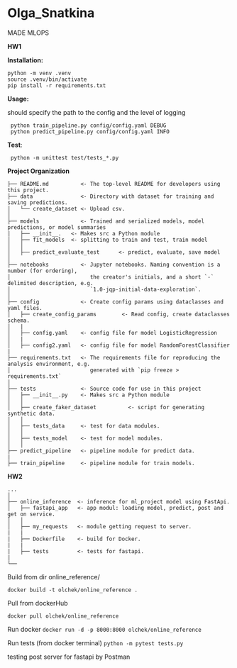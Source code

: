 # Olga_Snatkina
MADE MLOPS

**HW1**

**Installation:**
```
python -m venv .venv
source .venv/bin/activate
pip install -r requirements.txt
```
**Usage:**

should specify the path to the config and the level of logging
```
 python train_pipeline.py config/config.yaml DEBUG 
 python predict_pipeline.py config/config.yaml INFO
 ```

**Test**:
```
 python -m unittest test/tests_*.py
 ```

**Project Organization**
```
├── README.md          <- The top-level README for developers using this project.
├── data               <- Directory with dataset for training and saving predictions.
│   └── create_dataset <- Upload csv.
│
├── models             <- Trained and serialized models, model predictions, or model summaries
|   ├── __init__.   <- Makes src a Python module
│   ├── fit_models  <- splitting to train and test, train model
│   │
│   ├── predict_evaluate_test      <- predict, evaluate, save model
│
├── notebooks          <- Jupyter notebooks. Naming convention is a number (for ordering),
│                         the creator's initials, and a short `-` delimited description, e.g.
│                         `1.0-jqp-initial-data-exploration`.
│
├── config             <- Create config params using dataclasses and yaml files.
│   ├── create_config_params        <- Read config, create dataclasses schema.
│   |  
│   ├── config.yaml    <- config file for model LogisticRegression 
│   |  
│   ├── config2.yaml   <- config file for model RandomForestClassifier
|
├── requirements.txt   <- The requirements file for reproducing the analysis environment, e.g.
│                         generated with `pip freeze > requirements.txt`
│
├── tests              <- Source code for use in this project
│   ├── __init__.py    <- Makes src a Python module
│   │
│   ├── create_faker_dataset          <- script for generating synthetic data. 
│   │
│   ├── tests_data     <- test for data modules.
│   │
│   ├── tests_model    <- test for model modules.
│   │
├── predict_pipeline   <- pipeline module for predict data.
|
├── train_pipeline     <- pipeline module for train models.
```

**HW2**
```
...
│
├── online_inference  <- inference for ml_project model using FastApi.
│   ├── fastapi_app   <- app modul: loading model, predict, post and get on service.
│   │
│   ├── my_requests   <- module getting request to server.
|   |
|   ├── Dockerfile    <- build for Docker.
|   |
|   ├── tests         <- tests for fastapi.
|
└──
```

Build from dir online_reference/ 

``` docker build -t olchek/online_reference . ```

Pull from dockerHub 

``` docker pull olchek/online_reference ```

Run docker
``` docker run -d -p 8000:8000 olchek/online_reference ```

Run tests (from docker terminal)
``` python -m pytest tests.py ```

testing post server for fastapi by Postman
